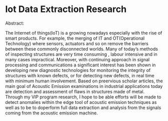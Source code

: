 # Iot Data Extraction Research

Abstract:  

The Internet of things(IoT) is a growing nowadays especially with the rise of smart products. For example, the merging of IT and OT(Operational Technology) where sensors, actuators and so on remove the barriers between these commonly disconnected worlds. Many of today’s methods of inspecting structures are very time consuming , labour intensive and in many cases impractical. Moreover, with continuing approach in signal processing and communications a significant interest has been shown in developing new diagnostic technologies for monitoring the integrity of structures with known defects, or for detecting new defects, in real time with minimum human involvement. Based on preervious scholar articles, the main goal of Acoustic Emission examinations in industrial applications today are detection and assessment of flaws in structures made of metal. Through my VIP program research, I hope to be able efforts will be made to detect anomalies within the edge tool of acoustic emission techniques as well as to be to doperform full data extraction and analysis from the signals coming from the acoustic emission machine. 

 

